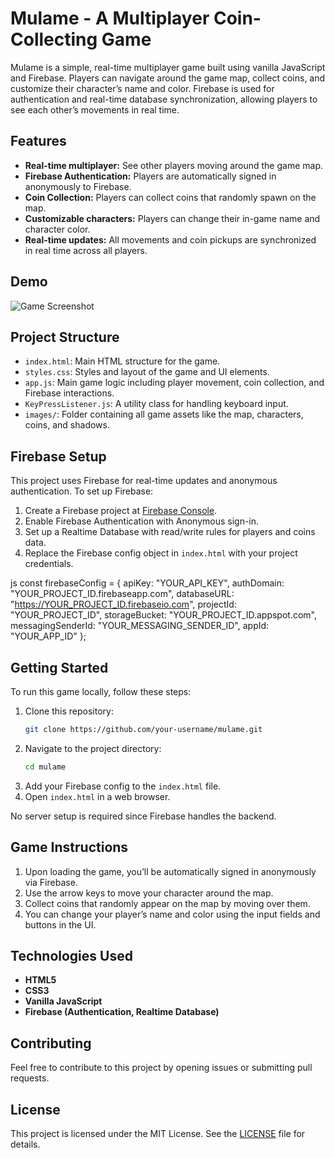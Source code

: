 
# Mulame - A Multiplayer Coin-Collecting Game

Mulame is a simple, real-time multiplayer game built using vanilla JavaScript and Firebase. Players can navigate around the game map, collect coins, and customize their character’s name and color. Firebase is used for authentication and real-time database synchronization, allowing players to see each other’s movements in real time.

## Features

- **Real-time multiplayer:** See other players moving around the game map.
- **Firebase Authentication:** Players are automatically signed in anonymously to Firebase.
- **Coin Collection:** Players can collect coins that randomly spawn on the map.
- **Customizable characters:** Players can change their in-game name and character color.
- **Real-time updates:** All movements and coin pickups are synchronized in real time across all players.

## Demo

![Game Screenshot](![screenshot](https://github.com/aradhya-7-7/mulame/blob/main/images/screenshot.png))

## Project Structure

- `index.html`: Main HTML structure for the game.
- `styles.css`: Styles and layout of the game and UI elements.
- `app.js`: Main game logic including player movement, coin collection, and Firebase interactions.
- `KeyPressListener.js`: A utility class for handling keyboard input.
- `images/`: Folder containing all game assets like the map, characters, coins, and shadows.

## Firebase Setup

This project uses Firebase for real-time updates and anonymous authentication. To set up Firebase:

1. Create a Firebase project at [Firebase Console](https://console.firebase.google.com/).
2. Enable Firebase Authentication with Anonymous sign-in.
3. Set up a Realtime Database with read/write rules for players and coins data.
4. Replace the Firebase config object in `index.html` with your project credentials.

js
const firebaseConfig = {
  apiKey: "YOUR_API_KEY",
  authDomain: "YOUR_PROJECT_ID.firebaseapp.com",
  databaseURL: "https://YOUR_PROJECT_ID.firebaseio.com",
  projectId: "YOUR_PROJECT_ID",
  storageBucket: "YOUR_PROJECT_ID.appspot.com",
  messagingSenderId: "YOUR_MESSAGING_SENDER_ID",
  appId: "YOUR_APP_ID"
};


## Getting Started

To run this game locally, follow these steps:

1. Clone this repository:
   ```bash
   git clone https://github.com/your-username/mulame.git
   ```
2. Navigate to the project directory:
   ```bash
   cd mulame
   ```
3. Add your Firebase config to the `index.html` file.
4. Open `index.html` in a web browser.

No server setup is required since Firebase handles the backend.

## Game Instructions

1. Upon loading the game, you’ll be automatically signed in anonymously via Firebase.
2. Use the arrow keys to move your character around the map.
3. Collect coins that randomly appear on the map by moving over them.
4. You can change your player’s name and color using the input fields and buttons in the UI.

## Technologies Used

- **HTML5**
- **CSS3**
- **Vanilla JavaScript**
- **Firebase (Authentication, Realtime Database)**

## Contributing

Feel free to contribute to this project by opening issues or submitting pull requests.

## License

This project is licensed under the MIT License. See the [LICENSE](LICENSE) file for details.
```
